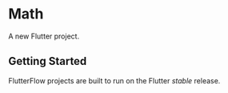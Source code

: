 # Math

A new Flutter project.

## Getting Started

FlutterFlow projects are built to run on the Flutter _stable_ release.
